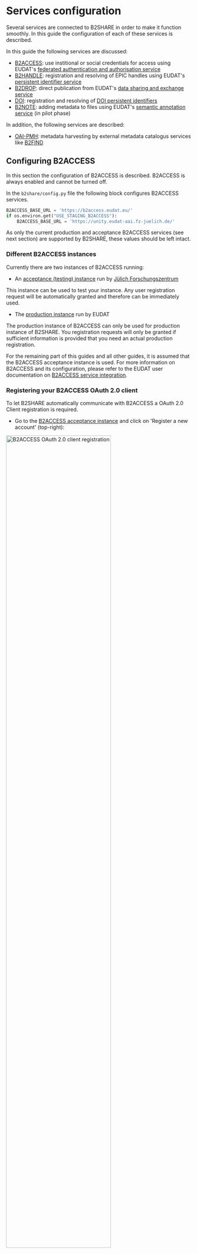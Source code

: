 # Services configuration
Several services are connected to B2SHARE in order to make it function smoothly. In this guide the configuration of each of these services is described.

In this guide the following services are discussed:
- [B2ACCESS](#configuring+b2access): use institional or social credentials for access using EUDAT's [federated authentication and authorisation service](https://b2access.eudat.eu)
- [B2HANDLE](#configuring+b2handle): registration and resolving of EPIC handles using EUDAT's [persistent identifier service](https://www.eudat.eu/services/userdoc/b2handle)
- [B2DROP](#configuring+b2drop): direct publication from EUDAT's [data sharing and exchange service](https://b2drop.eudat.eu)
- [DOI](#configuring+digital+object+identifier+doi+service): registration and resolving of [DOI persistent identifiers](http://www.doi.org)
- [B2NOTE](#configuring+b2note): adding metadata to files using EUDAT's [semantic annotation service](https://b2note.bsc.es) (in pilot phase)

In addition, the following services are described:
- [OAI-PMH](#configuring+oai-pmh): metadata harvesting by external metadata catalogus services like [B2FIND](http://b2find.eudat.eu)

## Configuring B2ACCESS
In this section the configuration of B2ACCESS is described. B2ACCESS is always enabled and cannot be turned off.

In the `b2share/config.py` file the following block configures B2ACCESS services.

```python
B2ACCESS_BASE_URL = 'https://b2access.eudat.eu/'
if os.environ.get("USE_STAGING_B2ACCESS"):
	B2ACCESS_BASE_URL = 'https://unity.eudat-aai.fz-juelich.de/'
```

As only the current production and acceptance B2ACCESS services (see next section) are supported by B2SHARE, these values should be left intact.

### Different B2ACCESS instances
Currently there are two instances of B2ACCESS running:

- An [acceptance (testing) instance](https://unity.eudat-aai.fz-juelich.de:8443/home/home) run by [Jülich Forschungszentrum](http://www.fz-juelich.de)

This instance can be used to test your instance. Any user registration request will be automatically granted and therefore can be immediately used.

- The [production instance](https://b2access.eudat.eu/home/home) run by EUDAT

The production instance of B2ACCESS can only be used for production instance of B2SHARE. You registration requests will only be granted if sufficient information is provided that you need an actual production registration.

For the remaining part of this guides and all other guides, it is assumed that the B2ACCESS acceptance instance is used. For more information on B2ACCESS and its configuration, please refer to the EUDAT user documentation on [B2ACCESS service integration](https://eudat.eu/services/userdoc/b2access-service-integration).

### Registering your B2ACCESS OAuth 2.0 client
To let B2SHARE automatically communicate with B2ACCESS a OAuth 2.0 Client registration is required.

- Go to the [B2ACCESS acceptance instance](https://unity.eudat-aai.fz-juelich.de:8443/home/home) and click on 'Register a new account' (top-right):

<img width="75%" src="img/B2ACCESS-client-registration.png" alt="B2ACCESS OAuth 2.0 client registration" text="B2ACCESS OAuth 2.0 client registration">

- Click 'OAuth 2.0 Client Registration Form' and fill in a user name, passwords, security question answers and your email address:
 - Carefully remember your username and password, as this will be needed later on (see [below](#set-environment-variables))

<img width="75%" src="img/B2ACCESS-oauth-form.png" alt="B2ACCESS OAuth 2.0 registration form" text="B2ACCESS OAuth 2.0 registration form">

- Take special care for the OAuth client return URL. This needs to be your fully qualified domain name (FQDN) plus the API endpoint for B2ACCESS in the B2SHARE service, e.g.:

```
https://my-domain.com/api/oauth/authorized/b2access/
```

This value can always be changed later by logging in to B2ACCESS again with the newly created credentials.

- Upon successfull registration, you will see the following overview:

<img width="75%" src="img/B2ACCESS-oauth-overview.png" alt="B2ACCESS OAuth 2.0 registration overview" text="B2ACCESS OAuth 2.0 registration overview">

### Registering a new user for B2SHARE
Once you've successfully set up B2ACCESS, you can continue with the registration of a administrative user that will be able to configure B2ACCESS.

Refer to the [User management](09_User_management.md#Registering+a+new+user+for+B2SHARE) guide on how to register a new user in B2ACCESS.

## Configuring B2HANDLE
In this section the configuration of B2HANDLE is described.

Look for the ePIC PID configuration block in the `b2share/config.py` file:

```python
# ePIC PID config
# ===============

CFG_HANDLE_SYSTEM_BASEURL = 'http://hdl.handle.net'
CFG_FAIL_ON_MISSING_PID = False
CFG_FAIL_ON_MISSING_FILE_PID = False

# CFG_EPIC_USERNAME = 0000
# CFG_EPIC_PASSWORD = ''
# CFG_EPIC_BASEURL = 'https://epic4.storage.surfsara.nl/v2_A/handles/'
# CFG_EPIC_PREFIX = 0000

# for manual testing purposes, FAKE_EPIC_PID can be set to True
# in which case a fake epic pid will be generated for records
# FAKE_EPIC_PID = False
```

In general, these values can be left intact, unless you want to use your own prefix. As a prefix is maintained at a specific ePIC instance, you have to configure and uncomment the variables `CFG_EPIC_USERNAME`, `CFG_EPIC_PASSWORD`, `CFG_EPIC_BASEURL` and `CFG_EPIC_PREFIX`.

To use a different resolver for any ePIC PID, set the value for `CFG_HANDLE_SYSTEM_BASEURL`. To display error messages in case a PID is missing for a record or any of its files, set the values for `CFG_FAIL_ON_MISSING_PID` and `CFG_FAIL_ON_MISSING_FILE_PID` to 'True'.

To create fake PIDs during testing, uncomment the `FAKE_EPIC_PID` variable and set its value to 'True'. Make sure to remove this option as soon as you are running your instance in production mode!

## Configuring B2DROP
In this section the configuration of B2DROP is described. By default, B2DROP is enabled in your instance.

In case you want to change the B2DROP functionality to use another instance of B2DROP or your own Webdav enabled file service, edit the `b2share/config.py` and look for the following structure:

```python
B2DROP_SERVER = {
    'host': 'b2drop.eudat.eu',
    'protocol': 'https',
    'path': '/remote.php/webdav/',
}
```

Set the host to the domain of your B2DROP or file service, the protocol to either 'http' or 'https' and the path to the endpoint the Webdav protocol can communicate with.

## Configuring Digital Object Identifier (DOI) service
In this section the enabling and configuration of the Digital Object Identifier (DOI) service is described. With this service new DOIs can be minted, administered and resolved. B2SHARE only supports minting new DOIs through this service and will store the newly created DOIs in the metadata of each record.

Look for the DOI configuration block in the `b2share/config.py` file:

```python
# DOI config
# ==========

AUTOMATICALLY_ASSIGN_DOI = False
DOI_IDENTIFIER_FORMAT = 'b2share.{recid}'
CFG_FAIL_ON_MISSING_DOI = False

PIDSTORE_DATACITE_TESTMODE = False
PIDSTORE_DATACITE_DOI_PREFIX = "XXXX"
PIDSTORE_DATACITE_USERNAME = "XXXX"
PIDSTORE_DATACITE_PASSWORD = "XXXX"
```

To enable DOI minting during creation of new records, set the value for `AUTOMATICALLY_ASSIGN_DOI` to 'True'. The format of the identifier can be set with the `DOI_IDENTIFIER_FORMAT`. The `{recid}` variable will be replaced with the identifier of the record. Always leave `CFG_FAIL_ON_MISSING_DOI` to 'False', to avoid display of exceptions in case the DOI couldn't be created. All errors will be logged to the log file of B2SHARE.

The `PIDSTORE_DATACITE_TESTMODE` variable is currently not used, so can be left as it is. Set the values `PIDSTORE_DATACITE_DOI_PREFIX`, `PIDSTORE_DATACITE_USERNAME` and `PIDSTORE_DATACITE_PASSWORD` to your own values and make sure these values allow to mint new DOIs through the DOI minting service.


## Configuring B2NOTE
In this section the enabling and configuration of B2NOTE is described.

The B2NOTE service extension is only available when a URL is provided that links the B2NOTE service. Enabling the service for B2SHARE can be achieved by setting the value for `B2NOTE_URL` to `https://b2note.bsc.es/devel/interface_main.html` in the `b2share/config.py` configuration file:

```python
B2NOTE_URL = 'https://b2note.bsc.es/devel/interface_main.html'
```

If you have your own instance of B2NOTE running (currently not supported) you can change this URL accordingly.

## Configuring OAI-PMH
In this section the configuration of OAI-PMH for metadata harvesting is described.

```python
OAISERVER_ID_PREFIX = 'oai:b2share.eudat.eu:b2rec/'
```

Replace the value for `OAISERVER_ID_PREFIX` to use the domain of your B2SHARE instance.

